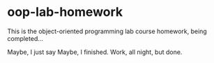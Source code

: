 # oop-lab-homework
This is the object-oriented programming lab course homework, being completed...

Maybe, I just say Maybe, I finished. Work, all night, but done.
